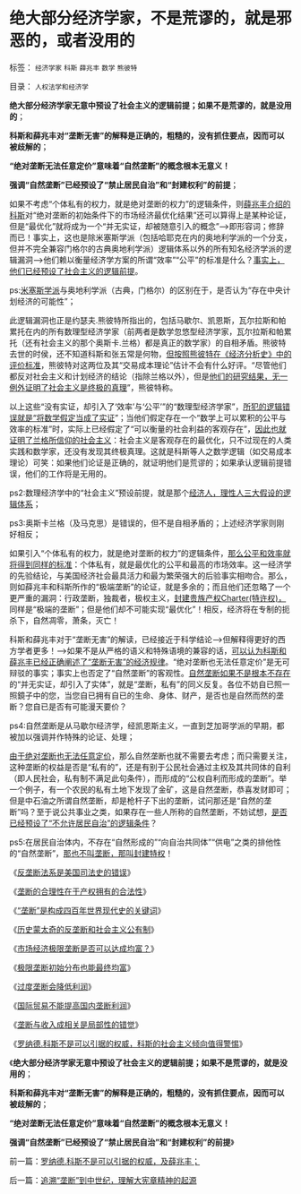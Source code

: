 # 绝大部分经济学家，不是荒谬的，就是邪恶的，或者没用的

标签： `经济学家` `科斯` `薛兆丰` `数学` `熊彼特` 

目录： `人权法学和经济学`

**绝大部分经济学家无意中预设了社会主义的逻辑前提；如果不是荒谬的，就是没用的**；

**科斯和薛兆丰对“垄断无害”的解释是正确的，粗糙的，没有抓住要点，因而可以被歧解的**；

**“绝对垄断无法任意定价”意味着“自然垄断”的概念根本无意义！**

**强调“自然垄断”已经预设了“禁止居民自治”和“封建权利”的前提**；



如果不考虑“个体私有的权力，就是绝对垄断的权力”的逻辑条件，则[薛兆丰介绍的科斯](../../../2013/9/19/罗纳德.科斯不是可以引据的权威，及薛兆丰；.md)对“绝对垄断的初始条件下的市场经济最优化结果”还可以算得上是某种论证，但是“最优化”就将成为一个“并无实证，却被随意引入的概念”——>即形容词；修辞而已！事实上，这也是除米塞斯学派（包括哈耶克在内的奥地利学派的一个分支，但并不完全兼容门格尔的古典奥地利学派）逻辑体系以外的所有知名经济学派的逻辑漏洞——>他们赖以衡量经济学方案的所谓“效率”“公平”的标准是什么？[事实上，他们已经预设了社会主义的逻辑前提](../../../2012/8/24/存心要忽悠他人，最容易被他人忽悠.md)。

ps:[米塞斯学派](../../../2011/1/27/米塞斯《人类行为的经济学分析》的分析.md)与奥地利学派（古典，门格尔）的区别在于，是否认为“存在中央计划经济的可能性”；

此逻辑漏洞也正是约瑟夫.熊彼特所指出的，包括马歇尔、凯恩斯，瓦尔拉斯和帕累托在内的所有数理型经济学家（前两者是数学忽悠型经济学家，瓦尔拉斯和帕累托（还有社会主义的那个奥斯卡.兰格）都是真正的数学家）的自相矛盾。熊彼特去世的时侯，还不知道科斯和张五常是何物，[但按照熊彼特在《经济分析史》中的评价标准](../../../2011/2/21/熊彼特，一条精滑的鱼.md)，熊彼特对这两位及其“交易成本理论”估计不会有什么好评。“尽管他们都反对社会主义和计划经济的结论（指除兰格以外），但是[他们的研究结果，无一例外证明了社会主义是终极的真理](../../../2011/2/12/瓦尔拉斯和门格尔的边际概念完全相反.md)”，熊彼特称。

以上这些“没有实证，却引入了‘效率’与‘公平’”的“数理型经济学家”，[所犯的逻辑错误就是“将数学假定当成了实证](../../../2010/6/12/科学的标准是数学还是实证呢？.md)”；当他们假定存在一个“数学上可以累积的公平与效率的标准”时，实际上已经假定了“可以衡量的社会利益的客观存在”，[因此也就证明了兰格所信仰的社会主义](../../../2011/2/3/计划经济内核数学理性主义，米塞斯“社会主义不可运作”和兰格.md)：社会主义是客观存在的最优化，只不过现在的人类实践和数学家，还没有发现其终极真理。这就是科斯等人之数学逻辑（如交易成本理论）可笑：如果他们论证是正确的，就证明他们是荒谬的；如果承认逻辑前提错误，他们的工作将是无用的。

ps2:数理经济学中的“社会主义”预设前提，就是那个[经济人，理性人三大假设的逻辑体系](../../../2009/12/24/什么是经济学？什么是经济学派？.md)；

ps3:奥斯卡兰格（及马克思）是错误的，但不是自相矛盾的；上述经济学家则刚好相反；



如果引入“个体私有的权力，就是绝对垄断的权力”的逻辑条件，[那么公平和效率就将得到同样的标准](../../../2013/2/15/理解“默认权益归于个体”，您也成为法学家.md)：个体私有，就是最优化的公平和最高的市场效率。这一经济学的先验结论，与美国经济社会最具活力和最为繁荣强大的后验事实相吻合。那么，则如薛兆丰和科斯所作的“极端垄断”的论证，就是多余的；而且他们还忽略了一个更严重的漏洞：行政垄断，独裁者，极权主义，[封建贵族产权Charter(特许权)，](../../../2012/9/9/民主启航于独裁，不会泊岸于普选.md)同样是“极端的垄断”；但是他们却不可能实现“最优化”！相反，经济将在专制的扼杀下，自然凋零，萧条，灭亡！

科斯和薛兆丰对于“垄断无害”的解读，已经接近于科学结论——>但解释得更好的西方学者更多！——>如果不是从严格的语义和特殊语境的兼容的话，[可以认为科斯和薛兆丰已经正确阐述了“垄断无害”的经济规律](../../../2009/9/16/垄断与收入成正相关是局部性的错觉.md)。“绝对垄断也无法任意定价”是无可辩驳的事实；事实上也否定了“自然垄断”的客观性。[自然垄断如果不是根本不存在](../../../2012/3/9/公有制的癌症是国企永远严重逃税.md)的“并无实证，却引入了实体”，就是“垄断，私有”的同义反复。各位不妨自已照一照鏡子中的您，当您自已拥有自已的生命、身体、财产，是否也是自然而然的垄断？您自已是否有可能漫天要价？

ps4:自然垄断是从马歇尔经济学，经凯恩斯主义，一直到芝加哥学派的早期，都被加以强调并作特殊的论证、处理；

[由于绝对垄断也无法任意定价](../../../2009/9/15/过度垄断反而会降低利润.md)，那么自然垄断也就不需要去考虑；而只需要关注，这种垄断的权益是否是“私有的”，还是有别于公民社会通过主权及其共同体的自利（即人民社会，私有制不满足此句条件），而形成的“公权自利而形成的垄断”。举一个例子，有一个农民的私有土地下发现了金矿，这是自然垄断，恭喜发财即可；但是中石油之所谓自然垄断，却是枪杆子下出的垄断，试问那还是“自然的垄断”吗？至于说公共事业之类，如果存在一些人所称的自然垄断，不妨试想，[是否已经预设了“不允许居民自治”的逻辑条件](../../../2012/3/9/资本主义的社会管理不会有浪费.md)？

ps5:在居民自治体内，不存在“自然形成的”“向自治共同体”“供电”之类的排他性的“自然垄断”，[那也不叫垄断，那叫封建特权](../../../2012/3/8/户籍制度和福利是自治本地的公共事业.md)！

《[反垄断法系是美国司法史的错误](../../../2009/9/13/反垄断法系是美国司法史的错误.md)》

《[垄断的合理性在于产权拥有的合法性](../../../2009/9/14/垄断的合理性在于产权拥有的合法性.md)》

《[“垄断”是构成四百年世界现代史的关键词](../../../2009/9/14/“垄断”是构成四百年世界现代史的关键词.md)》

《[历史蒙太奇的反垄断和社会主义公有制](../../../2009/9/14/历史蒙太奇的反垄断和社会主义公有制.md)》

《[市场经济极限垄断是否可以达成均富？](../../../2009/9/15/市场经济极限垄断是否可以达成均富？.md)》

《[极限垄断初始分布也能最终均富](../../../2009/9/15/极限垄断初始分布也能最终均富.md)》

《[过度垄断会降低利润](../../../2009/9/15/过度垄断反而会降低利润.md)》

《[国际贸易不能提高国内垄断利润](http://blog.sina.com.cn/s/blog_5563a64d0100eve4.html)》

《[垄断与收入成相关是局部性的错觉](../../../2009/9/16/垄断与收入成正相关是局部性的错觉.md)》

《[罗纳德.科斯不是可以引据的权威，科斯的社会主义倾向值得警惕](../../../2013/9/19/罗纳德.科斯不是可以引据的权威，及薛兆丰；.md)》

《**绝大部分经济学家无意中预设了社会主义的逻辑前提；如果不是荒谬的，就是没用的**；

**科斯和薛兆丰对“垄断无害”的解释是正确的，粗糙的，没有抓住要点，因而可以被歧解的**；

**“绝对垄断无法任意定价”意味着“自然垄断”的概念根本无意义！**

**强调“自然垄断”已经预设了“禁止居民自治”和“封建权利”的前提**》

前一篇：[罗纳德.科斯不是可以引据的权威，及薛兆丰；](../../../2013/9/19/罗纳德.科斯不是可以引据的权威，及薛兆丰；.md)

后一篇：[追溯“垄断”到中世纪，理解大宪章精神的起源](../../../2013/9/21/追溯“垄断”到中世纪，理解大宪章精神的起源.md)